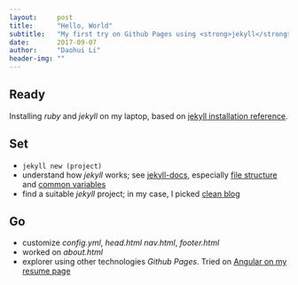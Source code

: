 ```yaml
---
layout:     post
title:      "Hello, World"
subtitle:   "My first try on Github Pages using <strong>jekyll</strong>"
date:       2017-09-07
author:     "Daohui Li"
header-img: ""
---
```


## Ready

Installing <i>ruby</i> and <i>jekyll</i> on my laptop, based on [jekyll installation reference](https://jekyllrb.com/docs/windows/).

## Set

- ``jekyll new (project)``
- understand how _jekyll_ works; see [jekyll-docs](https://jekyllrb.com/docs/home), especially [file structure](https://jekyllrb.com/docs/structure/) and [common variables](https://jekyllrb.com/docs/variables/)
- find a suitable _jekyll_ project; in my case, I picked [clean blog](https://github.com/BlackrockDigital/startbootstrap-clean-blog-jekyll.git)

## Go

- customize _config.yml_, _head.html_ _nav.html_, _footer.html_
- worked on _about.html_
- explorer using other technologies _Github Pages_. Tried on [Angular on my resume page]({{site.url}}/resume)